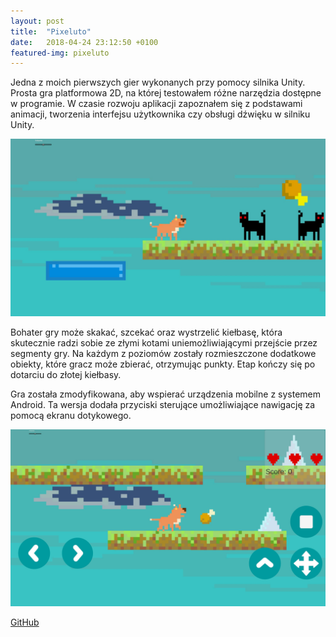 ```yaml
---
layout: post
title:  "Pixeluto"
date:   2018-04-24 23:12:50 +0100
featured-img: pixeluto
---
```

Jedna z moich pierwszych gier wykonanych przy pomocy silnika Unity. Prosta gra platformowa 2D, na której testowałem różne narzędzia dostępne w programie. W czasie rozwoju aplikacji zapoznałem się z podstawami animacji, tworzenia interfejsu użytkownika czy obsługi dźwięku w silniku Unity.

![](https://raw.githubusercontent.com/jacekbla/jacekbla.github.io/master/assets/img/posts/content/pixeluto/pixeluto.jpg)

Bohater gry może skakać, szcekać oraz wystrzelić kiełbasę, która skutecznie radzi sobie ze złymi kotami uniemożliwiającymi przejście przez segmenty gry. Na każdym z poziomów zostały rozmieszczone dodatkowe obiekty, które gracz może zbierać, otrzymując punkty. Etap kończy się po dotarciu do złotej kiełbasy.

Gra została zmodyfikowana, aby wspierać urządzenia mobilne z systemem Android. Ta wersja dodała przyciski sterujące umożliwiające nawigację za pomocą ekranu dotykowego.

![](https://raw.githubusercontent.com/jacekbla/jacekbla.github.io/master/assets/img/posts/content/pixeluto/mobile.jpg)

[GitHub](https://github.com/jacekbla/Unity4_pixeluto)